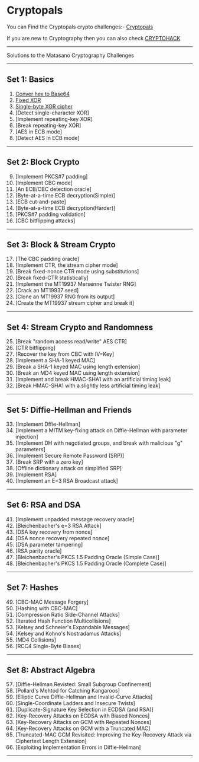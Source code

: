 # Cryptopals

You can Find the Cryptopals crypto challenges:- [Cryptopals](https://cryptopals.com)

If you are new to Cryptography then you can also check [CRYPTOHACK](https://cryptohack.org/)

---

Solutions to the Matasano Cryptography Challenges

---
## Set 1: Basics

1. [Conver hex to Base64](/Set%201/challenge1.py)
2. [Fixed XOR](/Set%201/challenge2.py)
3. [Single-byte XOR cipher](/Set%201/challenge3.py)
4. [Detect single-character XOR]
5. [Implement repeating-key XOR]
6. [Break repeating-key XOR]
7. [AES in ECB mode]
8. [Detect AES in ECB mode]

---
## Set 2: Block Crypto

9. [Implement PKCS#7 padding]
10. [Implement CBC mode]
11. [An ECB/CBC detection oracle]
12. [Byte-at-a-time ECB decryption(Simple)]
13. [ECB cut-and-paste]
14. [Byte-at-a-time ECB decryption(Harder)]
15. [PKCS#7 padding validation]
16. [CBC bitflipping attacks]

---
## Set 3: Block & Stream Crypto

17. [The CBC padding oracle]
18. [Implement CTR, the stream cipher mode]
19. [Break fixed-nonce CTR mode using substitutions]
20. [Break fixed-CTR statistically]
21. [Implement the MT19937 Mersenne Twister RNG]
22. [Crack an MT19937 seed]
23. [Clone an MT19937 RNG from its output]
24. [Create the MT19937 stream cipher and break it]

---
## Set 4: Stream Crypto and Randomness

25. [Break "random access read/write" AES CTR]
26. [CTR bitflipping]
27. [Recover the key from CBC with IV=Key]
28. [Implement a SHA-1 keyed MAC]
29. [Break a SHA-1 keyed MAC using length extension]
30. [Break an MD4 keyed MAC using length extension]
31. [Implement and break HMAC-SHA1 with an artificial timing leak]
32. [Break HMAC-SHA1 with a slightly less artificial timing leak]

---
## Set 5: Diffie-Hellman and Friends

33. [Implement Dffie-Hellman]
34. [Implement a MITM key-fixing attack on Diffie-Hellman with parameter injection]
35. [Implement DH with negotiated groups, and break with malicious "g" parameters]
36. [Implement Secure Remote Password (SRP)]
37. [Break SRP with a zero key]
38. [Offline dictionary attack on simplified SRP]
39. [Implement RSA]
40. [Implement an E=3 RSA Broadcast attack]

---
## Set 6: RSA and DSA

41. [Implement unpadded message recovery oracle]
42. [Bleichenbacher's e=3 RSA Attack]
43. [DSA key recovery from nonce]
44. [DSA nonce recovery repeated nonce]
45. [DSA parameter tampering]
46. [RSA parity oracle]
47. [Bleichenbacher's PKCS 1.5 Padding Oracle (Simple Case)]
48. [Bleichenbacher's PKCS 1.5 Padding Oracle (Complete Case)]

---
## Set 7: Hashes

49. [CBC-MAC Message Forgery]
50. [Hashing with CBC-MAC]
51. [Compression Ratio Side-Channel Attacks]
52. [Iterated Hash Function Multicollisions]
53. [Kelsey and Schneier's Expandable Messages]
54. [Kelsey and Kohno's Nostradamus Attacks]
55. [MD4 Collisions]
56. [RCC4 Single-Byte Biases]

---
## Set 8: Abstract Algebra

57. [Diffie-Hellman Revisted: Small Subgroup Confinement]
58. [Pollard's Mehtod for Catching Kangaroos]
59. [Elliptic Curve Diffie-Hellman and Invalid-Curve Attacks]
60. [Single-Coordinate Ladders and Insecure Twists]
61. [Duplicate-Signature Key Selection in ECDSA (and RSA)]
62. [Key-Recovery Attacks on ECDSA with Biased Nonces]
63. [Key-Recovery Attacks on GCM with Repeated Nonces]
64. [Key-Recovery Attacks on GCM with a Truncated MAC]
65. [Truncated-MAC GCM Revisited: Improving the Key-Recovery Attack via Ciphertext Length Extension]
66. [Exploiting Implementation Errors in Diffie-Hellman]

---

